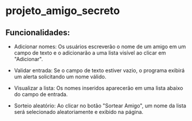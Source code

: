 # projeto_amigo_secreto

## Funcionalidades:

- Adicionar nomes: Os usuários escreverão o nome de um amigo em um campo de texto e o adicionarão a uma lista visível ao clicar em "Adicionar".

- Validar entrada: Se o campo de texto estiver vazio, o programa exibirá um alerta solicitando um nome válido.

- Visualizar a lista: Os nomes inseridos aparecerão em uma lista abaixo do campo de entrada.

- Sorteio aleatório: Ao clicar no botão "Sortear Amigo", um nome da lista será selecionado aleatoriamente e exibido na página.
